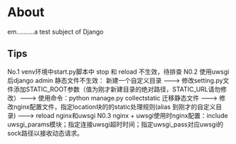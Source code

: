 # About
em..........a test subject of Django
## Tips
No.1 venv环境中start.py脚本中 stop 和 reload 不生效，待排查
N0.2 使用uwsgi后django admin 静态文件不生效：
     新建一个自定义目录 ---> 修改setting.py文件添加STATIC_ROOT参数（值为刚才新建目录的绝对路径，STATIC_URL请勿修改）---> 使用命令：python manage.py collectstatic 迁移静态文件 ---> 修改nginx配置文件，指定location块的的static处理规则(alias 到刚才的自定义目录) ---> reload nginx和uwsgi
N0.3 nginx + uwsgi使用时nginx配置：include uwsgi_params模块；指定连接uwsgi超时时间；指定uwsgi_pass对应uwsgi的sock路径以接收动态请求。
